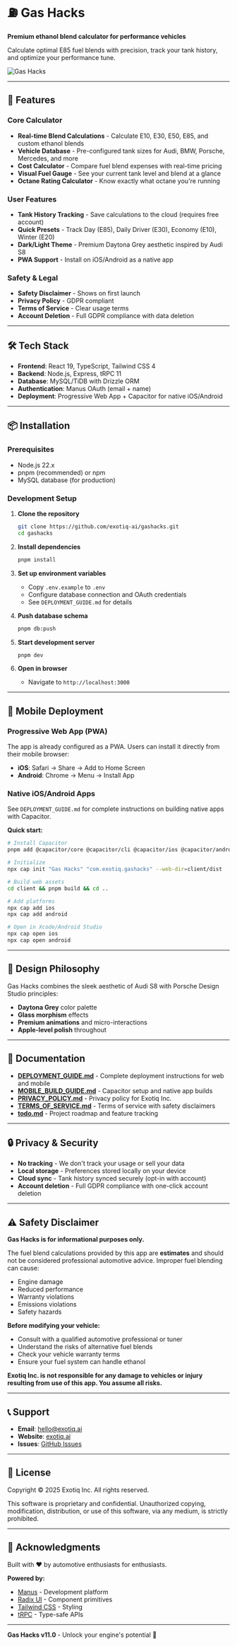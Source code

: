 # ⛽ Gas Hacks

**Premium ethanol blend calculator for performance vehicles**

Calculate optimal E85 fuel blends with precision, track your tank history, and optimize your performance tune.

![Gas Hacks](client/public/icon-512.png)

---

## 🚀 Features

### Core Calculator
- **Real-time Blend Calculations** - Calculate E10, E30, E50, E85, and custom ethanol blends
- **Vehicle Database** - Pre-configured tank sizes for Audi, BMW, Porsche, Mercedes, and more
- **Cost Calculator** - Compare fuel blend expenses with real-time pricing
- **Visual Fuel Gauge** - See your current tank level and blend at a glance
- **Octane Rating Calculator** - Know exactly what octane you're running

### User Features
- **Tank History Tracking** - Save calculations to the cloud (requires free account)
- **Quick Presets** - Track Day (E85), Daily Driver (E30), Economy (E10), Winter (E20)
- **Dark/Light Theme** - Premium Daytona Grey aesthetic inspired by Audi S8
- **PWA Support** - Install on iOS/Android as a native app

### Safety & Legal
- **Safety Disclaimer** - Shows on first launch
- **Privacy Policy** - GDPR compliant
- **Terms of Service** - Clear usage terms
- **Account Deletion** - Full GDPR compliance with data deletion

---

## 🛠️ Tech Stack

- **Frontend**: React 19, TypeScript, Tailwind CSS 4
- **Backend**: Node.js, Express, tRPC 11
- **Database**: MySQL/TiDB with Drizzle ORM
- **Authentication**: Manus OAuth (email + name)
- **Deployment**: Progressive Web App + Capacitor for native iOS/Android

---

## 📦 Installation

### Prerequisites
- Node.js 22.x
- pnpm (recommended) or npm
- MySQL database (for production)

### Development Setup

1. **Clone the repository**
   ```bash
   git clone https://github.com/exotiq-ai/gashacks.git
   cd gashacks
   ```

2. **Install dependencies**
   ```bash
   pnpm install
   ```

3. **Set up environment variables**
   - Copy `.env.example` to `.env`
   - Configure database connection and OAuth credentials
   - See `DEPLOYMENT_GUIDE.md` for details

4. **Push database schema**
   ```bash
   pnpm db:push
   ```

5. **Start development server**
   ```bash
   pnpm dev
   ```

6. **Open in browser**
   - Navigate to `http://localhost:3000`

---

## 📱 Mobile Deployment

### Progressive Web App (PWA)
The app is already configured as a PWA. Users can install it directly from their mobile browser:
- **iOS**: Safari → Share → Add to Home Screen
- **Android**: Chrome → Menu → Install App

### Native iOS/Android Apps
See `DEPLOYMENT_GUIDE.md` for complete instructions on building native apps with Capacitor.

**Quick start:**
```bash
# Install Capacitor
pnpm add @capacitor/core @capacitor/cli @capacitor/ios @capacitor/android

# Initialize
npx cap init "Gas Hacks" "com.exotiq.gashacks" --web-dir=client/dist

# Build web assets
cd client && pnpm build && cd ..

# Add platforms
npx cap add ios
npx cap add android

# Open in Xcode/Android Studio
npx cap open ios
npx cap open android
```

---

## 🎨 Design Philosophy

Gas Hacks combines the sleek aesthetic of Audi S8 with Porsche Design Studio principles:
- **Daytona Grey** color palette
- **Glass morphism** effects
- **Premium animations** and micro-interactions
- **Apple-level polish** throughout

---

## 📄 Documentation

- **[DEPLOYMENT_GUIDE.md](DEPLOYMENT_GUIDE.md)** - Complete deployment instructions for web and mobile
- **[MOBILE_BUILD_GUIDE.md](MOBILE_BUILD_GUIDE.md)** - Capacitor setup and native app builds
- **[PRIVACY_POLICY.md](PRIVACY_POLICY.md)** - Privacy policy for Exotiq Inc.
- **[TERMS_OF_SERVICE.md](TERMS_OF_SERVICE.md)** - Terms of service with safety disclaimers
- **[todo.md](todo.md)** - Project roadmap and feature tracking

---

## 🔒 Privacy & Security

- **No tracking** - We don't track your usage or sell your data
- **Local storage** - Preferences stored locally on your device
- **Cloud sync** - Tank history synced securely (opt-in with account)
- **Account deletion** - Full GDPR compliance with one-click account deletion

---

## ⚠️ Safety Disclaimer

**Gas Hacks is for informational purposes only.**

The fuel blend calculations provided by this app are **estimates** and should not be considered professional automotive advice. Improper fuel blending can cause:
- Engine damage
- Reduced performance
- Warranty violations
- Emissions violations
- Safety hazards

**Before modifying your vehicle:**
- Consult with a qualified automotive professional or tuner
- Understand the risks of alternative fuel blends
- Check your vehicle warranty terms
- Ensure your fuel system can handle ethanol

**Exotiq Inc. is not responsible for any damage to vehicles or injury resulting from use of this app. You assume all risks.**

---

## 📞 Support

- **Email**: hello@exotiq.ai
- **Website**: [exotiq.ai](https://exotiq.ai)
- **Issues**: [GitHub Issues](https://github.com/exotiq-ai/gashacks/issues)

---

## 📝 License

Copyright © 2025 Exotiq Inc. All rights reserved.

This software is proprietary and confidential. Unauthorized copying, modification, distribution, or use of this software, via any medium, is strictly prohibited.

---

## 🙏 Acknowledgments

Built with ❤️ by automotive enthusiasts for enthusiasts.

**Powered by:**
- [Manus](https://manus.im) - Development platform
- [Radix UI](https://www.radix-ui.com/) - Component primitives
- [Tailwind CSS](https://tailwindcss.com/) - Styling
- [tRPC](https://trpc.io/) - Type-safe APIs

---

**Gas Hacks v11.0** - Unlock your engine's potential 🏁
